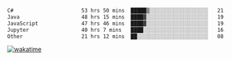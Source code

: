 <!--START_SECTION:waka-->

```txt
C#                      53 hrs 50 mins  █████▒░░░░░░░░░░░░░░░░░░░   21.50 %
Java                    48 hrs 15 mins  ████▓░░░░░░░░░░░░░░░░░░░░   19.27 %
JavaScript              47 hrs 46 mins  ████▓░░░░░░░░░░░░░░░░░░░░   19.08 %
Jupyter                 40 hrs 7 mins   ████░░░░░░░░░░░░░░░░░░░░░   16.02 %
Other                   21 hrs 12 mins  ██░░░░░░░░░░░░░░░░░░░░░░░   08.47 %
```

<!--END_SECTION:waka-->
[![wakatime](https://wakatime.com/badge/user/6c2f442e-41b4-42e3-bc06-d5d8203ad1da.svg)](https://wakatime.com/@6c2f442e-41b4-42e3-bc06-d5d8203ad1da)
